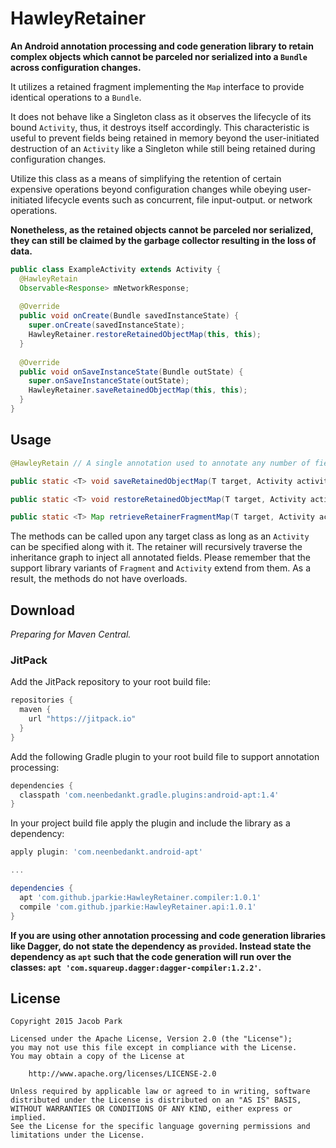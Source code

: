 # HawleyRetainer
**An Android annotation processing and code generation library to retain complex objects which cannot be parceled nor serialized into a `Bundle` across configuration changes.**

It utilizes a retained fragment implementing the `Map` interface to provide identical operations to a `Bundle`. 

It does not behave like a Singleton class as it observes the lifecycle of its bound `Activity`, thus, it destroys itself accordingly. This characteristic is useful to prevent fields being retained in memory beyond the user-initiated destruction of an `Activity` like a Singleton while still being retained during configuration changes. 

Utilize this class as a means of simplifying the retention of certain expensive operations beyond configuration changes while obeying user-initiated lifecycle events such as concurrent, file input-output. or network operations. 

**Nonetheless, as the retained objects cannot be parceled nor serialized, they can still be claimed by the garbage collector resulting in the loss of data.**

```java
public class ExampleActivity extends Activity {
  @HawleyRetain
  Observable<Response> mNetworkResponse;
  
  @Override
  public void onCreate(Bundle savedInstanceState) {
    super.onCreate(savedInstanceState);
    HawleyRetainer.restoreRetainedObjectMap(this, this);
  }
  
  @Override
  public void onSaveInstanceState(Bundle outState) {
    super.onSaveInstanceState(outState);
    HawleyRetainer.saveRetainedObjectMap(this, this);
  }
}
```

## Usage
```java
@HawleyRetain // A single annotation used to annotate any number of fields which you want to retain.

public static <T> void saveRetainedObjectMap(T target, Activity activity);

public static <T> void restoreRetainedObjectMap(T target, Activity activity);

public static <T> Map retrieveRetainerFragmentMap(T target, Activity activity);
```

The methods can be called upon any target class as long as an `Activity` can be specified along with it. The retainer will recursively traverse the inheritance graph to inject all annotated fields. Please remember that the support library variants of `Fragment` and `Activity` extend from them. As a result, the methods do not have overloads.

## Download
*Preparing for Maven Central.*

### JitPack

Add the JitPack repository to your root build file:
```groovy
repositories {
  maven {
    url "https://jitpack.io"
  }
}
```

Add the following Gradle plugin to your root build file to support annotation processing:
```groovy
dependencies {
  classpath 'com.neenbedankt.gradle.plugins:android-apt:1.4'
}
```

In your project build file apply the plugin and include the library as a dependency:
```groovy
apply plugin: 'com.neenbedankt.android-apt'

...

dependencies {
  apt 'com.github.jparkie:HawleyRetainer.compiler:1.0.1'
  compile 'com.github.jparkie:HawleyRetainer.api:1.0.1'
}
```

**If you are using other annotation processing and code generation libraries like Dagger, do not state the dependency as `provided`. Instead state the dependency as `apt` such that the code generation will run over the classes: `apt 'com.squareup.dagger:dagger-compiler:1.2.2'`.**

## License

    Copyright 2015 Jacob Park
    
    Licensed under the Apache License, Version 2.0 (the "License");
    you may not use this file except in compliance with the License.
    You may obtain a copy of the License at
    
        http://www.apache.org/licenses/LICENSE-2.0
    
    Unless required by applicable law or agreed to in writing, software
    distributed under the License is distributed on an "AS IS" BASIS,
    WITHOUT WARRANTIES OR CONDITIONS OF ANY KIND, either express or implied.
    See the License for the specific language governing permissions and
    limitations under the License.
